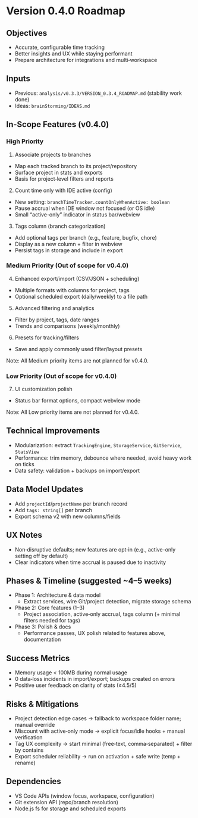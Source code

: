 # Version 0.4.0 Roadmap

## Objectives
- Accurate, configurable time tracking
- Better insights and UX while staying performant
- Prepare architecture for integrations and multi‑workspace

## Inputs
- Previous: `analysis/v0.3.3/VERSION_0.3.4_ROADMAP.md` (stability work done)
- Ideas: `brainStorming/IDEAS.md`

## In-Scope Features (v0.4.0)

### High Priority
1) Associate projects to branches
- Map each tracked branch to its project/repository
- Surface project in stats and exports
- Basis for project‑level filters and reports

2) Count time only with IDE active (config)
- New setting: `branchTimeTracker.countOnlyWhenActive: boolean`
- Pause accrual when IDE window not focused (or OS idle)
- Small “active-only” indicator in status bar/webview

3) Tags column (branch categorization)
- Add optional tags per branch (e.g., feature, bugfix, chore)
- Display as a new column + filter in webview
- Persist tags in storage and include in export

### Medium Priority (Out of scope for v0.4.0)
4) Enhanced export/import (CSV/JSON + scheduling)
- Multiple formats with columns for project, tags
- Optional scheduled export (daily/weekly) to a file path

5) Advanced filtering and analytics
- Filter by project, tags, date ranges
- Trends and comparisons (weekly/monthly)

6) Presets for tracking/filters
- Save and apply commonly used filter/layout presets

Note: All Medium priority items are not planned for v0.4.0.

### Low Priority (Out of scope for v0.4.0)
7) UI customization polish
- Status bar format options, compact webview mode

Note: All Low priority items are not planned for v0.4.0.

## Technical Improvements
- Modularization: extract `TrackingEngine`, `StorageService`, `GitService`, `StatsView`
- Performance: trim memory, debounce where needed, avoid heavy work on ticks
- Data safety: validation + backups on import/export

## Data Model Updates
- Add `projectId`/`projectName` per branch record
- Add `tags: string[]` per branch
- Export schema v2 with new columns/fields

## UX Notes
- Non‑disruptive defaults; new features are opt‑in (e.g., active-only setting off by default)
- Clear indicators when time accrual is paused due to inactivity

## Phases & Timeline (suggested ~4–5 weeks)
- Phase 1: Architecture & data model
  - Extract services, wire Git/project detection, migrate storage schema
- Phase 2: Core features (1–3)
  - Project association, active‑only accrual, tags column (+ minimal filters needed for tags)
- Phase 3: Polish & docs
  - Performance passes, UX polish related to features above, documentation

## Success Metrics
- Memory usage < 100MB during normal usage
- 0 data‑loss incidents in import/export; backups created on errors
- Positive user feedback on clarity of stats (≥4.5/5)

## Risks & Mitigations
- Project detection edge cases → fallback to workspace folder name; manual override
- Miscount with active‑only mode → explicit focus/idle hooks + manual verification
- Tag UX complexity → start minimal (free‑text, comma‑separated) + filter by contains
- Export scheduler reliability → run on activation + safe write (temp + rename)

## Dependencies
- VS Code APIs (window focus, workspace, configuration)
- Git extension API (repo/branch resolution)
- Node.js fs for storage and scheduled exports

